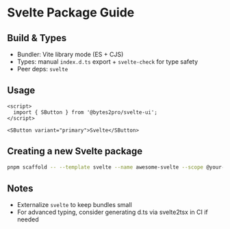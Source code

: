 # Svelte Package Guide

## Build & Types

- Bundler: Vite library mode (ES + CJS)
- Types: manual `index.d.ts` export + `svelte-check` for type safety
- Peer deps: `svelte`

## Usage

```svelte
<script>
  import { SButton } from '@bytes2pro/svelte-ui';
</script>

<SButton variant="primary">Svelte</SButton>
```

## Creating a new Svelte package

```bash
pnpm scaffold -- --template svelte --name awesome-svelte --scope @your-scope
```

## Notes

- Externalize `svelte` to keep bundles small
- For advanced typing, consider generating d.ts via svelte2tsx in CI if needed
